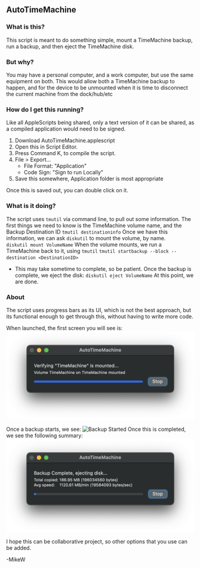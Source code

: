 ## AutoTimeMachine

### What is this?
This script is meant to do something simple, mount a TimeMachine backup, run a backup, and then eject the TimeMachine disk. 

### But why?
You may have a personal computer, and a work computer, but use the same equipment on both.  This would allow both a TimeMachine backup to happen, and for the device to be unmounted when it is time to disconnect the current machine from the dock/hub/etc
### How do I get this running?
Like all AppleScripts being shared, only a text version of it can be shared, as a compiled application would need to be signed.
1. Download AutoTimeMachine.applescript
2. Open this in Script Editor.
3. Press Command K, to compile the script.
4. File > Export...
   * File Format: "Application"
   * Code Sign: "Sign to run Locally"
5. Save this somewhere, Application folder is most appropriate

Once this is saved out, you can double click on it.
### What is it doing?
The script uses `tmutil` via command line, to pull out some information.  The first things we need to know is the TimeMachine volume name, and the Backup Destination ID
`tmutil destinationinfo`
Once we have this information, we can ask `diskutil` to mount the volume, by name.  
`diskutil mount VolumeName`
When the volume mounts, we run a TimeMachine back to it, using `tmutil`
`tmutil startbackup --block --destination <DestinationID>`
* This may take sometime to complete, so be patient.
Once the backup is complete, we eject the disk:
`diskutil eject VolumeName`
At this point, we are done.

### About
The script uses progress bars as its UI, which is not the best approach, but its functional enough to get through this, without having to write more code.

When launched, the first screen you will see is:
![Backup Run](backup_run.png)

Once a backup starts, we see:
![Backup Started](backup_start.png)
Once this is completed, we see the following summary:
![Backup Run](backup_complete.png)


I hope this can be collaborative project, so other options that you use can be added.

-MikeW
